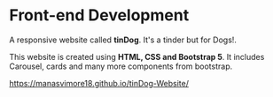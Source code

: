 # Front-end Development
A responsive website called **tinDog**. It's a tinder but for Dogs!. 

This website is created using **HTML, CSS and Bootstrap 5**. It includes Carousel, cards and many more components from bootstrap.  

https://manasvimore18.github.io/tinDog-Website/
